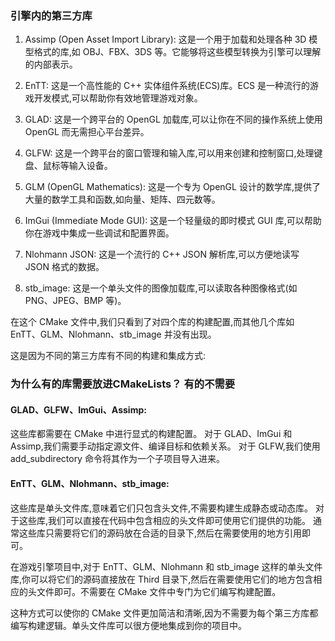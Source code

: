 ### 引擎内的第三方库

1. Assimp (Open Asset Import Library): 这是一个用于加载和处理各种 3D 模型格式的库,如 OBJ、FBX、3DS 等。它能够将这些模型转换为引擎可以理解的内部表示。

2. EnTT: 这是一个高性能的 C++ 实体组件系统(ECS)库。ECS 是一种流行的游戏开发模式,可以帮助你有效地管理游戏对象。

3. GLAD: 这是一个跨平台的 OpenGL 加载库,可以让你在不同的操作系统上使用 OpenGL 而无需担心平台差异。

4. GLFW: 这是一个跨平台的窗口管理和输入库,可以用来创建和控制窗口,处理键盘、鼠标等输入设备。

5. GLM (OpenGL Mathematics): 这是一个专为 OpenGL 设计的数学库,提供了大量的数学工具和函数,如向量、矩阵、四元数等。

6. ImGui (Immediate Mode GUI): 这是一个轻量级的即时模式 GUI 库,可以帮助你在游戏中集成一些调试和配置界面。

7. Nlohmann JSON: 这是一个流行的 C++ JSON 解析库,可以方便地读写 JSON 格式的数据。

8. stb_image: 这是一个单头文件的图像加载库,可以读取各种图像格式(如 PNG、JPEG、BMP 等)。

在这个 CMake 文件中,我们只看到了对四个库的构建配置,而其他几个库如 EnTT、GLM、Nlohmann、stb_image 并没有出现。

这是因为不同的第三方库有不同的构建和集成方式:

### 为什么有的库需要放进CMakeLists？ 有的不需要

#### GLAD、GLFW、ImGui、Assimp:
这些库都需要在 CMake 中进行显式的构建配置。
对于 GLAD、ImGui 和 Assimp,我们需要手动指定源文件、编译目标和依赖关系。
对于 GLFW,我们使用 add_subdirectory 命令将其作为一个子项目导入进来。

#### EnTT、GLM、Nlohmann、stb_image:
这些库是单头文件库,意味着它们只包含头文件,不需要构建生成静态或动态库。
对于这些库,我们可以直接在代码中包含相应的头文件即可使用它们提供的功能。
通常这些库只需要将它们的源码放在合适的目录下,然后在需要使用的地方引用即可。

在游戏引擎项目中,对于 EnTT、GLM、Nlohmann 和 stb_image 这样的单头文件库,你可以将它们的源码直接放在 Third 目录下,然后在需要使用它们的地方包含相应的头文件即可。不需要在 CMake 文件中专门为它们编写构建配置。

这种方式可以使你的 CMake 文件更加简洁和清晰,因为不需要为每个第三方库都编写构建逻辑。单头文件库可以很方便地集成到你的项目中。